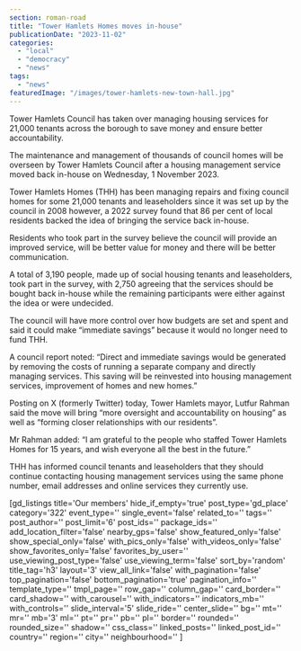 ```yaml
---
section: roman-road
title: "Tower Hamlets Homes moves in-house"
publicationDate: "2023-11-02"
categories: 
  - "local"
  - "democracy"
  - "news"
tags: 
  - "news"
featuredImage: "/images/tower-hamlets-new-town-hall.jpg"
---
```


Tower Hamlets Council has taken over managing housing services for 21,000 tenants across the borough to save money and ensure better accountability.

The maintenance and management of thousands of council homes will be overseen by Tower Hamlets Council after a housing management service moved back in-house on Wednesday, 1 November 2023.

Tower Hamlets Homes (THH) has been managing repairs and fixing council homes for some 21,000 tenants and leaseholders since it was set up by the council in 2008 however, a 2022 survey found that 86 per cent of local residents backed the idea of bringing the service back in-house.

Residents who took part in the survey believe the council will provide an improved service, will be better value for money and there will be better communication.

A total of 3,190 people, made up of social housing tenants and leaseholders, took part in the survey, with 2,750 agreeing that the services should be bought back in-house while the remaining participants were either against the idea or were undecided.

The council will have more control over how budgets are set and spent and said it could make “immediate savings” because it would no longer need to fund THH.

A council report noted: “Direct and immediate savings would be generated by removing the costs of running a separate company and directly managing services. This saving will be reinvested into housing management services, improvement of homes and new homes.”

Posting on X (formerly Twitter) today, Tower Hamlets mayor, Lutfur Rahman said the move will bring “more oversight and accountability on housing” as well as “forming closer relationships with our residents”.

Mr Rahman added: “I am grateful to the people who staffed Tower Hamlets Homes for 15 years, and wish everyone all the best in the future.”

THH has informed council tenants and leaseholders that they should continue contacting housing management services using the same phone number, email addresses and online services they currently use.

\[gd\_listings title='Our members' hide\_if\_empty='true' post\_type='gd\_place' category='322' event\_type='' single\_event='false' related\_to='' tags='' post\_author='' post\_limit='6' post\_ids='' package\_ids='' add\_location\_filter='false' nearby\_gps='false' show\_featured\_only='false' show\_special\_only='false' with\_pics\_only='false' with\_videos\_only='false' show\_favorites\_only='false' favorites\_by\_user='' use\_viewing\_post\_type='false' use\_viewing\_term='false' sort\_by='random' title\_tag='h3' layout='3' view\_all\_link='false' with\_pagination='false' top\_pagination='false' bottom\_pagination='true' pagination\_info='' template\_type='' tmpl\_page='' row\_gap='' column\_gap='' card\_border='' card\_shadow='' with\_carousel='' with\_indicators='' indicators\_mb='' with\_controls='' slide\_interval='5' slide\_ride='' center\_slide='' bg='' mt='' mr='' mb='3' ml='' pt='' pr='' pb='' pl='' border='' rounded='' rounded\_size='' shadow='' css\_class='' linked\_posts='' linked\_post\_id='' country='' region='' city='' neighbourhood='' \]
